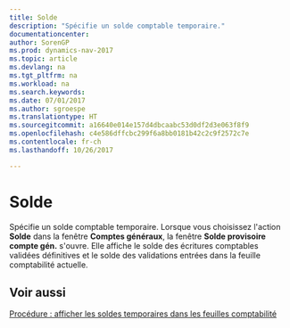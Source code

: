 ```yaml
---
title: Solde
description: "Spécifie un solde comptable temporaire."
documentationcenter: 
author: SorenGP
ms.prod: dynamics-nav-2017
ms.topic: article
ms.devlang: na
ms.tgt_pltfrm: na
ms.workload: na
ms.search.keywords: 
ms.date: 07/01/2017
ms.author: sgroespe
ms.translationtype: HT
ms.sourcegitcommit: a16640e014e157d4dbcaabc53d0df2d3e063f8f9
ms.openlocfilehash: c4e586dffcbc299f6a8bb0181b42c2c9f2572c7e
ms.contentlocale: fr-ch
ms.lasthandoff: 10/26/2017

---
```

# <a name="balance"></a>Solde
Spécifie un solde comptable temporaire. Lorsque vous choisissez l'action **Solde** dans la fenêtre **Comptes généraux**, la fenêtre **Solde provisoire compte gén.** s'ouvre. Elle affiche le solde des écritures comptables validées définitives et le solde des validations entrées dans la feuille comptabilité actuelle.  

## <a name="see-also"></a>Voir aussi  
 [Procédure : afficher les soldes temporaires dans les feuilles comptabilité](how-to-view-temporary-balances-in-general-ledger-journals.md)

